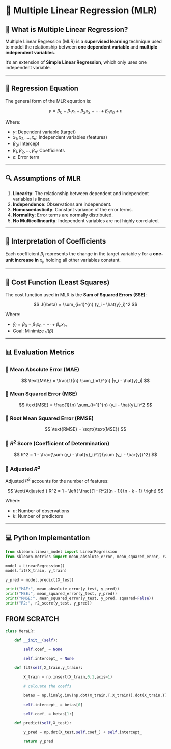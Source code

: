 # 📘 Multiple Linear Regression (MLR)

## 📌 What is Multiple Linear Regression?

Multiple Linear Regression (MLR) is a **supervised learning** technique used to model the relationship between **one dependent variable** and **multiple independent variables**.

It’s an extension of **Simple Linear Regression**, which only uses one independent variable.

---

## 🧮 Regression Equation

The general form of the MLR equation is:

$$
y = \beta_0 + \beta_1x_1 + \beta_2x_2 + \cdots + \beta_nx_n + \varepsilon
$$

Where:
- $y$: Dependent variable (target)
- $x_1, x_2, \dots, x_n$: Independent variables (features)
- $\beta_0$: Intercept
- $\beta_1, \beta_2, \dots, \beta_n$: Coefficients
- $\varepsilon$: Error term

---

## 🔍 Assumptions of MLR

1. **Linearity**: The relationship between dependent and independent variables is linear.
2. **Independence**: Observations are independent.
3. **Homoscedasticity**: Constant variance of the error terms.
4. **Normality**: Error terms are normally distributed.
5. **No Multicollinearity**: Independent variables are not highly correlated.

---

## 🧠 Interpretation of Coefficients

Each coefficient $\beta_j$ represents the change in the target variable $y$ for a **one-unit increase in** $x_j$, holding all other variables constant.

---

## 🧪 Cost Function (Least Squares)

The cost function used in MLR is the **Sum of Squared Errors (SSE)**:

$$
J(\beta) = \sum_{i=1}^{n} (y_i - \hat{y}_i)^2
$$

Where:
- $\hat{y}_i = \beta_0 + \beta_1x_{i1} + \cdots + \beta_nx_{in}$  
- Goal: Minimize $J(\beta)$

---

## 📊 Evaluation Metrics

### 🔹 Mean Absolute Error (MAE)

$$
\text{MAE} = \frac{1}{n} \sum_{i=1}^{n} |y_i - \hat{y}_i|
$$

### 🔹 Mean Squared Error (MSE)

$$
\text{MSE} = \frac{1}{n} \sum_{i=1}^{n} (y_i - \hat{y}_i)^2
$$

### 🔹 Root Mean Squared Error (RMSE)

$$
\text{RMSE} = \sqrt{\text{MSE}}
$$

### 🔹 $R^2$ Score (Coefficient of Determination)

$$
R^2 = 1 - \frac{\sum (y_i - \hat{y}_i)^2}{\sum (y_i - \bar{y})^2}
$$

### 🔹 Adjusted $R^2$

Adjusted $R^2$ accounts for the number of features:

$$
\text{Adjusted } R^2 = 1 - \left( \frac{(1 - R^2)(n - 1)}{n - k - 1} \right)
$$

Where:
- $n$: Number of observations
- $k$: Number of predictors

---

## 💻 Python Implementation


```python
from sklearn.linear_model import LinearRegression
from sklearn.metrics import mean_absolute_error, mean_squared_error, r2_score

model = LinearRegression()
model.fit(X_train, y_train)

y_pred = model.predict(X_test)

print("MAE:", mean_absolute_error(y_test, y_pred))
print("MSE:", mean_squared_error(y_test, y_pred))
print("RMSE:", mean_squared_error(y_test, y_pred, squared=False))
print("R2:", r2_score(y_test, y_pred))
```

##  FROM SCRATCH
```Python
class MeraLR:

    def __init__(self):

        self.coef_ = None

        self.intercept_ = None

    def fit(self,X_train,y_train):

        X_train = np.insert(X_train,0,1,axis=1)

        # calcuate the coeffs

        betas = np.linalg.inv(np.dot(X_train.T,X_train)).dot(X_train.T).dot(y_train)

        self.intercept_ = betas[0]

        self.coef_ = betas[1:]

    def predict(self,X_test):

        y_pred = np.dot(X_test,self.coef_) + self.intercept_

        return y_pred
```
